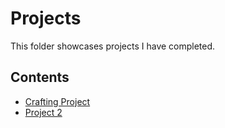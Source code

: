 # Projects
This folder showcases projects I have completed.
## Contents
* [Crafting Project](Crafting_project)
* [Project 2](project_2)
